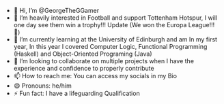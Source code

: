 - 👋 Hi, I’m @GeorgeTheGGamer
- 👀 I’m heavily interested in Football and support Tottenham Hotspur, I will one day see them win a trophy!!! Update (We won the Europa League!!! 🥳)
- 🌱 I’m currently learning at the University of Edinburgh and am In my first year, In this year I covered Computer Logic, Functional Programming (Haskell) and Object-Oriented Programing (Java)
- 💞️ I’m looking to collaborate on multiple projects when I have the experience and confidence to properly contribute
- 📫 How to reach me: You can access my socials in my Bio
- 😄 Pronouns: he/him
- ⚡ Fun fact: I have a lifeguarding Qualification

<!---
GeorgeTheGGamer/GeorgeTheGGamer is a ✨ special ✨ repository because its `README.md` (this file) appears on your GitHub profile.
You can click the Preview link to take a look at your changes.
--->
